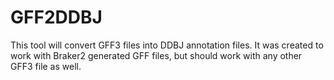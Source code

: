 # GFF2DDBJ
This tool will convert GFF3 files into DDBJ annotation files. It was created to work with Braker2 generated GFF files, but should work with any other GFF3 file as well.
